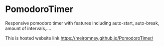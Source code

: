 # PomodoroTimer
Responsive pomodoro timer with features including auto-start, auto-break, amount of intervals,....

This is hosted website link
https://meiromney.github.io/PomodoroTimer/
